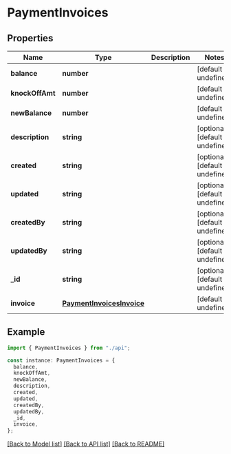 # PaymentInvoices

## Properties

| Name            | Type                                                    | Description | Notes                             |
| --------------- | ------------------------------------------------------- | ----------- | --------------------------------- |
| **balance**     | **number**                                              |             | [default to undefined]            |
| **knockOffAmt** | **number**                                              |             | [default to undefined]            |
| **newBalance**  | **number**                                              |             | [default to undefined]            |
| **description** | **string**                                              |             | [optional] [default to undefined] |
| **created**     | **string**                                              |             | [optional] [default to undefined] |
| **updated**     | **string**                                              |             | [optional] [default to undefined] |
| **createdBy**   | **string**                                              |             | [optional] [default to undefined] |
| **updatedBy**   | **string**                                              |             | [optional] [default to undefined] |
| **\_id**        | **string**                                              |             | [optional] [default to undefined] |
| **invoice**     | [**PaymentInvoicesInvoice**](PaymentInvoicesInvoice.md) |             | [default to undefined]            |

## Example

```typescript
import { PaymentInvoices } from "./api";

const instance: PaymentInvoices = {
  balance,
  knockOffAmt,
  newBalance,
  description,
  created,
  updated,
  createdBy,
  updatedBy,
  _id,
  invoice,
};
```

[[Back to Model list]](../README.md#documentation-for-models) [[Back to API list]](../README.md#documentation-for-api-endpoints) [[Back to README]](../README.md)
